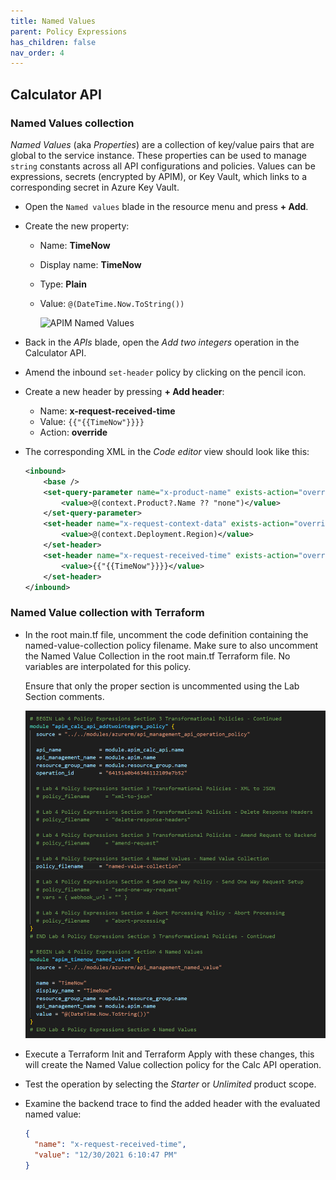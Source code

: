 ```yaml
---
title: Named Values
parent: Policy Expressions
has_children: false
nav_order: 4
---
```



## Calculator API

### Named Values collection

*Named Values* (aka *Properties*) are a collection of key/value pairs that are global to the service instance. These properties can be used to manage `string` constants across all API configurations and policies. Values can be expressions, secrets (encrypted by APIM), or Key Vault, which links to a corresponding secret in Azure Key Vault.

- Open the `Named values` blade in the resource menu and press **+ Add**.
- Create the new property:
  - Name: **TimeNow**
  - Display name: **TimeNow**
  - Type: **Plain**
  - Value: `@(DateTime.Now.ToString())`

    ![APIM Named Values](../../assets/images/apim-named-values.png)

- Back in the *APIs* blade, open the *Add two integers* operation in the Calculator API. 
- Amend the inbound `set-header` policy by clicking on the pencil icon.
- Create a new header by pressing **+ Add header**:
  - Name: **x-request-received-time**
  - Value: `{{"{{TimeNow"}}}}`
  - Action: **override**  
- The corresponding XML in the *Code editor* view should look like this: 

  ```xml    
  <inbound>
      <base />
      <set-query-parameter name="x-product-name" exists-action="override">
          <value>@(context.Product?.Name ?? "none")</value>
      </set-query-parameter>
      <set-header name="x-request-context-data" exists-action="override">
          <value>@(context.Deployment.Region)</value>
      </set-header>
      <set-header name="x-request-received-time" exists-action="override">
          <value>{{"{{TimeNow"}}}}</value>
      </set-header>
  </inbound>
  ```

### Named Value collection with Terraform
- In the root main.tf file, uncomment the code definition containing the named-value-collection policy filename. Make sure to also uncomment the Named Value Collection in the root main.tf Terraform file.  No variables are interpolated for this policy.
  
  Ensure that only the proper section is uncommented using the Lab Section comments.

  ![Terraform APIM Calc API Named Value collection policy](../../assets/images/tf-module-4-add-named-value-collection-policy.png)
  
- Execute a Terraform Init and Terraform Apply with these changes, this will create the Named Value collection policy for the Calc API operation.

- Test the operation by selecting the *Starter* or *Unlimited* product scope. 
- Examine the backend trace to find the added header with the evaluated named value:

  ```json
  {
    "name": "x-request-received-time",
    "value": "12/30/2021 6:10:47 PM"
  }
  ```